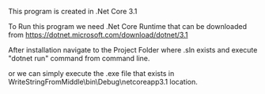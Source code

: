 This program is created in .Net Core 3.1

To Run this program we need .Net Core Runtime that can be downloaded from https://dotnet.microsoft.com/download/dotnet/3.1

After installation navigate to the Project Folder where .sln exists and execute "dotnet run" command from command line.

or we can simply execute the .exe file that exists in WriteStringFromMiddle\bin\Debug\netcoreapp3.1 location.

